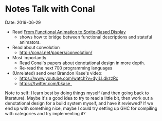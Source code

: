 # Notes Talk with Conal

Date: 2019-06-29

- Read [From Functional Animation to Sprite-Based Display](http://conal.net/papers/padl99/)
  - shows how to bridge between functional descriptions and stateful animators.
- Read about convolution
  - http://conal.net/papers/convolution/
- Most importantly
  - Read Conal's papers about denotational design in more depth.
  - Re-read the next 700 programming languages
- (Unrelated) send over Brandon Kase's video:
  - https://www.youtube.com/watch?v=dyiLLdkzzRc
  - https://twitter.com/bkase_

Note to self: I learn best by doing things myself (and then going back to literature). Maybe it's a good idea to try to read a little bit, then work out a denotational design for a build system myself, and have it reviewed? If we end up with something nice, maybe I could try setting up GHC for compiling with categories and try implementing it?

